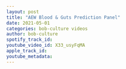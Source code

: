 ```yaml
---
layout: post
title: "AEW Blood & Guts Prediction Panel"
date: 2021-05-01
categories: bob-culture videos
author: bob-culture
spotify_track_id: 
youtube_video_id: X33_usyFqMA
apple_track_id: 
youtube_metadata: 
---
```

